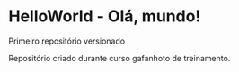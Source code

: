 # HelloWorld - Olá, mundo!
 Primeiro repositório versionado

Repositório criado durante curso gafanhoto de treinamento.